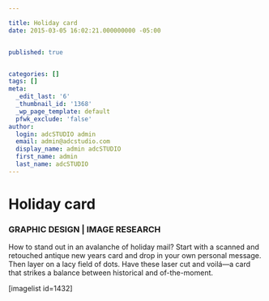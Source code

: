 ```yaml
---

title: Holiday card
date: 2015-03-05 16:02:21.000000000 -05:00


published: true


categories: []
tags: []
meta:
  _edit_last: '6'
  _thumbnail_id: '1368'
  _wp_page_template: default
  pfwk_exclude: 'false'
author:
  login: adcSTUDIO admin
  email: admin@adcstudio.com
  display_name: admin adcSTUDIO
  first_name: admin
  last_name: adcSTUDIO
---
```

<h1>Holiday card</h1>
<h3>GRAPHIC DESIGN | IMAGE RESEARCH</h3>
How to stand out in an avalanche of holiday mail? Start with a scanned and retouched antique new years card and drop in your own personal message. Then layer on a lacy field of dots. Have these laser cut and voilá—a card that strikes a balance between historical and of-the-moment.


[imagelist id=1432]


